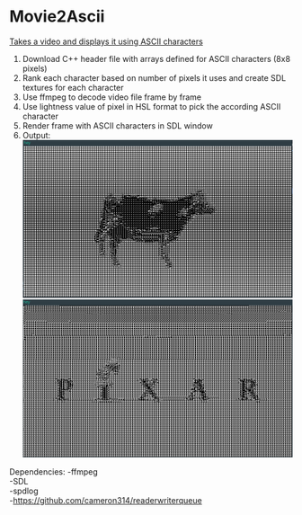 # Movie2Ascii
<a href="https://github.com/BetterRage/Movie2Ascii/raw/master/polishcowrec.mp4">Takes a video and displays it using ASCII characters</a>

1. Download C++ header file with arrays defined for ASCII characters (8x8 pixels)
2. Rank each character based on number of pixels it uses and create SDL textures for each character
3. Use ffmpeg to decode video file frame by frame
4. Use lightness value of pixel in HSL format to pick the according ASCII character
5. Render frame with ASCII characters in SDL window
6. Output: 
<img src="https://github.com/BetterRage/Movie2Ascii/blob/master/polishcow.png"> <br />
<img src="https://github.com/BetterRage/Movie2Ascii/blob/master/pixar.png"> <br />




Dependencies:
-ffmpeg <br />
-SDL <br />
-spdlog <br />
-https://github.com/cameron314/readerwriterqueue <br />

